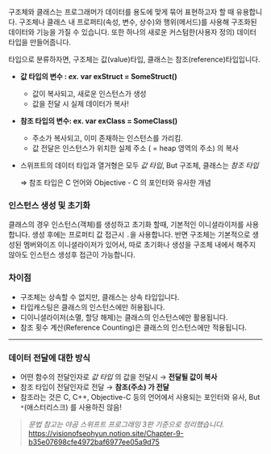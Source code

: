 구조체와 클래스는 프로그래머가 데이터를 용도에 맞게 묶어 표현하고자 할 때 유용합니다.
구조체나 클래스 내 프로퍼티(속성, 변수, 상수)와 행위(메서드)를 사용해 
구조화된 데이터와 기능을 가질 수 있습니다. 또한 하나의 새로운 커스텀한(사용자 정의) 
데이터 타입을 만들어줍니다.

타입으로 분류하자면, 
구조체는 값(value)타입, 클래스는 참조(reference)타입입니다. 

-  **값 타입의 변수 :  *ex.* var exStruct = SomeStruct()**
    - 값이 복사되고, 새로운 인스턴스가 생성
    - 값을 전달 시 실제 데이터가 복사!
- **참조 타입의 변수: ex. var exClass = SomeClass()**
    - 주소가 복사되고, 이미 존재하는 인스턴스를 가리킴.
    - 값 전달은 인스턴스가 위치한 실제 주소 ( = heap 영역의 주소) 의 복사
- 스위프트의 데이터 타입과 열거형은 모두 *값 타입*, But 구조체, 클래스는 *참조 타입*
    
    ⇒ 참조 타입은 C 언어와 Objective - C 의 포인터와 유사한 개념

### 인스턴스 생성 및 초기화 
클래스의 경우 인스턴스(객체)를 생성하고 초기화 할때, 기본적인 이니셜라이저를 사용합니다. 
생성 후에는 프로퍼티 값 접근시 `.`을 사용합니다.
반면 구조체는 기본적으로 생성된 멤버와이즈 이니셜라이저가 있어서, 따로 초기화나 생성을 구조체 내에서 해주지 않아도 인스턴스 생성후 접근이 가능합니다.

### 차이점
- 구조체는 상속할 수 없지만, 클래스는 상속 타입입니다.
- 타입캐스팅은 클래스의 인스턴스에만 허용됩니다.
- 디이니셜라이저(소멸, 할당 해제)는 클래스의 인스턴스에만 활용됩니다.
- 참조 횟수 계산(Reference Counting)은 클래스의 인스턴스에만 적용됩니다.
---
### 데이터 전달에 대한 방식 
- 어떤 함수의 전달인자로 *값 타입* 의 값을 전달시 → **전달될 값이 복사**
- 참조 타입이 전달인자로 전달 → **참조(주소) 가 전달**
- 참조라는 것은 C, C++, Objective-C  등의 언어에서 사용되는 포인터와 유사, But `*`(애스터리스크) 를 사용하진 않음!

> *문법 참고는 야곰 스위프트 프로그래밍 3판 기준으로 정리했습니다.*
https://visionofseohyun.notion.site/Chapter-9-b35e07698cfe4972baf6977ee05a9d75
